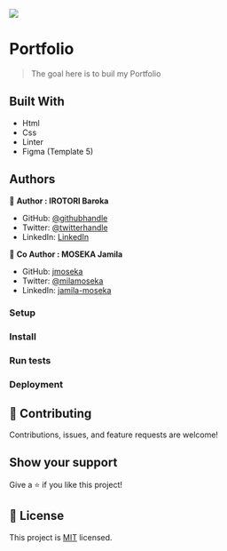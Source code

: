 ![](https://img.shields.io/badge/Microverse-blueviolet)

# Portfolio

> The goal here is to buil my Portfolio

## Built With

- Html
- Css
- Linter
- Figma (Template 5)

## Authors

👤 **Author : IROTORI Baroka**

- GitHub: [@githubhandle](https://github.com/Baroka-wp)
- Twitter: [@twitterhandle](https://twitter.com/IrotoriB)
- LinkedIn: [LinkedIn](www.linkedin.com/in/baroka)

👥 **Co Author : MOSEKA Jamila**

- GitHub: [jmoseka](https://github.com/jmoseka)
- Twitter: [@milamoseka](https://twitter.com/mila-moseka)
- LinkedIn: [jamila-moseka](https://www.linkedin.com/in/jamila-moseka/)

### Setup

### Install

### Run tests

### Deployment



## 🤝 Contributing

Contributions, issues, and feature requests are welcome!

## Show your support

Give a ⭐️ if you like this project!


## 📝 License

This project is [MIT](./MIT.md) licensed.
